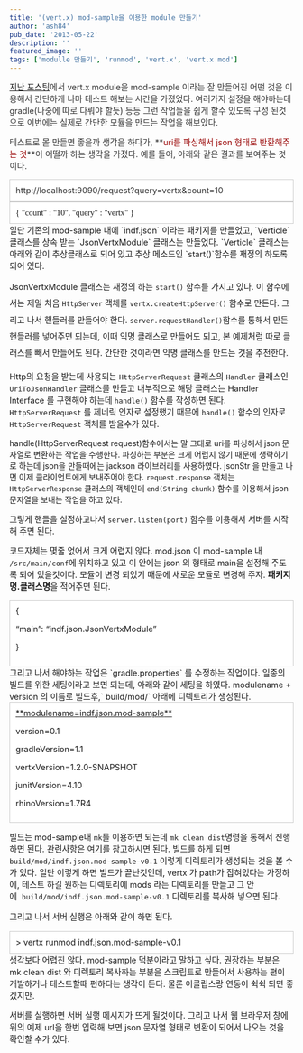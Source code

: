```yaml
---
title: '(vert.x) mod-sample을 이용한 module 만들기'
author: 'ash84'
pub_date: '2013-05-22'
description: ''
featured_image: ''
tags: ['modulle 만들기', 'runmod', 'vert.x', 'vert.x mod']
---
```



<span style="color: rgb(51, 51, 51); font-size: 11pt;">[지난 포스팅](http://ash84.tistory.com/969)에서 vert.x module을 mod-sample 이라는 잘 만들어진 어떤 것을 이용해서 간단하게 나마 테스트 해보는 시간을 가졌었다. 여러가지 설정을 해야하는데 gradle(나중에 따로 다뤄야 할듯)</span><span style="color: rgb(51, 51, 51); font-size: 11pt;"> 등등 그런 작업들을 쉽게 할수 있도록 구성 된것으로 이번에는 실제로 간단한 모듈을 만드는 작업을 해보았다. </span>

<span style="color: rgb(51, 51, 51); font-size: 11pt;">테스트로 몰 만들면 좋을까 생각을 하다가, **<span style="color: rgb(152, 0, 0);">uri를 파싱해서 json 형태로 반환해주는 것</span>**이 어떨까 하는 생각을 가졌다. 예를 들어, 아래와 같은 결과를 보여주는 것이다. </span>

<div class="txc-textbox" style="border: 1px solid rgb(203, 203, 203); background-color: rgb(255, 255, 255); padding: 10px;"><span style="color: rgb(51, 51, 51); font-size: 11pt;">http://localhost:9090/request?query=vertx&</span><span style="color: rgb(51, 51, 51); font-size: 11pt;">count=10</span>

</div><div class="txc-textbox" style="border: 1px solid rgb(203, 203, 203); background-color: rgb(255, 255, 255); padding: 10px;"><span style="font-size: 10pt; font-family: Dotum, 돋움;"><span style="font-size: 11pt;">{ "count" : "10", "query" : "vertx" }</span></span>

</div><span style="font-size: 11pt;">일단 기존의 mod-sample 내에 `indf.json` 이라는 패키지를 만들었고, `Verticle` 클래스를 상속 받는 `JsonVertxModule` 클래스는 만들었다. `Verticle` 클래스는 아래와 같이 추상클래스로 되어 있고 추상 메소드인 `start()`함수를 재정의 하도록 되어 있다. </span>

<span style="font-size: 11pt;">  
</span>

<script src="https://gist.github.com/AhnSeongHyun/5624812.js"></script>

<span style="font-size: 11pt; line-height: 2;">JsonVertxModule 클래스는 재정의 하는 </span>`start()`<span style="font-size: 11pt; line-height: 2;"> 함수를 가지고 있다. 이 함수에서는 제일 처음 </span>`HttpServer`<span style="font-size: 11pt; line-height: 2;"> 객체를 </span>`vertx.createHttpServer()`<span style="font-size: 11pt; line-height: 2;"> 함수로 만든다. 그리고 나서 핸들러를 만들어야 한다. </span>`server.requestHandler()`<span style="font-size: 11pt; line-height: 2;">함수를 통해서 만든 핸들러를 넣어주면 되는데, 이때 익명 클래스로 만들어도 되고, 본 예제처럼 따로 클래스를 빼서 만들어도 된다. 간단한 것이라면 익명 클래스를 만드는 것을 추천한다. </span>

<span style="font-size: 11pt;">  
</span>

<script src="https://gist.github.com/AhnSeongHyun/5624814.js"></script>

<span style="font-size: 11pt;">  
</span>

<span style="font-size: 11pt;">Http의 요청을 받는데 사용되는 `HttpServerRequest` 클래스의 `Handler` 클래스인 `UriToJsonHandler` 클래스를 만들고 내부적으로 해당 클래스는 Handler Interface 를 구현해야 하는데 `handle()` 함수를 작성하면 된다. `HttpServerRequest` 를 제네릭 인자로 설정했기 때문에 `handle()` 함수의 인자로 `HttpServerRequest` 객체를 받을수가 있다. </span>

<span style="font-size: 11pt;">  
</span>

<script src="https://gist.github.com/AhnSeongHyun/5624819.js"></script>

 handle(HttpServerRequest request)함수에서는 말 그대로 uri를 파싱해서 json 문자열로 변환하는 작업을 수행한다. 파싱하는 부분은 크게 어렵지 않기 때문에 생략하기로 하는데 json을 만들때에는 jackson 라이브러리를 사용하였다. jsonStr 을 만들고 나면 이제 클라이언트에게 보내주어야 한다. `request.response` 객체는 `HttpServerResponse` 클래스의 객체인데 `end(String chunk)` 함수를 이용해서 json 문자열을 보내는 작업을 하고 있다.

<span style="font-size: 11pt;">그렇게 핸들을 설정하고나서 `server.listen(port)` 함수를 이용해서 서버를 시작해 주면 된다.</span>

<span style="font-size: 11pt;">코드자체는 몇줄 없어서 크게 어렵지 않다. mod.json 이 mod-sample 내` /src/main/conf`에 위치하고 있고 이 안에는 json 의 형태로 main을 설정해 주도록 되어 있을것이다. 모듈이 변경 되었기 때문에 새로운 모듈로 변경해 주자. **패키지명.클래스명**을 적어주면 된다. </span>

<div class="txc-textbox" style="border: 1px solid rgb(203, 203, 203); background-color: rgb(255, 255, 255); padding: 10px;"><span style="font-size: 11pt;">{</span>

<span class="Apple-tab-span" style="font-size: 11pt;"></span><span style="font-size: 11pt;">“main”: “indf.json.JsonVertxModule”</span>

<span style="font-size: 11pt;">  
</span><span style="font-size: 11pt;">  
</span><span style="font-size: 11pt;">  
</span><span style="font-size: 11pt;">  
</span><span style="font-size: 11pt;">  
</span><span style="font-size: 11pt;"></span>

<span style="font-size: 11pt;">  
</span><span style="font-size: 11pt;">  
</span>

<span style="font-size: 11pt;">}</span>

</div><span style="font-size: 11pt;">그리고 나서 해야하는 작업은 `gradle.properties` 를 수정하는 작업이다. 일종의 빌드를 위한 세팅이라고 보면 되는데, 아래와 같이 세팅을 하였다. modulename + version 의 이름로 빌드후,` build/mod/` 아래에 디렉토리가 생성된다. </span>

<div class="txc-textbox" style="border: 1px solid rgb(203, 203, 203); background-color: rgb(255, 255, 255); padding: 10px;"><u>**<span class="s1" style="font-size: 11pt;">modulename=</span><span style="font-size: 11pt;">indf.json.mod-sample</span>**</u>

<span style="font-size: 11pt;">version=</span><span class="s2" style="font-size: 11pt;">0.1</span>

<span style="font-size: 11pt;">gradleVersion=</span><span class="s2" style="font-size: 11pt;">1.1</span>

<span class="s1" style="font-size: 11pt;">vertxVersion=</span><span style="font-size: 11pt;">1.2.0-SNAPSHOT</span>

<span style="font-size: 11pt;">junitVersion=</span><span class="s2" style="font-size: 11pt;">4.10</span>

<span style="font-size: 11pt;">  
</span><span style="font-size: 11pt;">  
</span><span style="font-size: 11pt;">  
</span><span style="font-size: 11pt;">  
</span><span style="font-size: 11pt;">  
</span><span style="font-size: 11pt;"></span>

<span style="font-size: 11pt;">  
</span><span style="font-size: 11pt;">  
</span><span style="font-size: 11pt;">  
</span><span style="font-size: 11pt;">  
</span><span style="font-size: 11pt;">  
</span><span style="font-size: 11pt;">  
</span>

<span style="font-size: 11pt;">rhinoVersion=</span><span class="s2"><span style="font-size: 11pt;">1.7R4</span>  
</span>

</div><span style="font-size: 11pt;">  
</span>

<span style="font-size: 11pt;">  
</span>

<span style="font-size: 11pt;">빌드는 mod-sample내 `mk`를 이용하면 되는데 `mk clean dist`명령을 통해서 진행하면 된다. 관련사항은 [여기를](http://whiteship.me/?p=13619) 참고하시면 된다. 빌드를 하게 되면 `build/mod/indf.json.mod-sample-v0.1` 이렇게 디렉토리가 생성되는 것을 볼 수가 있다. 일단 이렇게 하면 빌드가 끝난것인데, vertx 가 path가 잡혀있다는 가정하에, 테스트 하길 원하는 디렉토리에 mods 라는 디렉토리를 만들고 그 안에 </span><span style="font-size: 11pt; line-height: 1.5;"> </span><span style="font-size: 11pt; line-height: 1.5;">`build/mod/indf.json.mod-sample-v0.1` 디렉토리를 복사해 넣으면 된다. </span>

<span style="font-size: 9pt; line-height: 1.5;">  
</span>

<span style="font-size: 11pt; line-height: 1.5;">그리고 나서 서버 실행은 아래와 같이 하면 된다. </span>

<span style="font-size: 11pt; line-height: 1.5;">  
</span>

<span style="font-size: 9pt; line-height: 1.5;">  
</span>

<div class="txc-textbox" style="border: 1px solid rgb(203, 203, 203); background-color: rgb(255, 255, 255); padding: 10px;"><span style="font-size: 11pt;">> vertx runmod indf.json.mod-sample-v0.1</span>

</div><span style="font-size: 11pt;">생각보다 어렵진 않다. mod-sample 덕분이라고 말하고 싶다. 권장하는 부분은 mk clean dist 와 디렉토리 복사하는 부분을 스크립트로 만들어서 사용하는 편이 개발하거나 테스트할때 편하다는 생각이 든다. 물론 이클립스랑 연동이 쉭쉭 되면 좋겠지만. </span>

<span style="font-size: 11pt;">서버를 실행하면 서버 실행 메시지가 뜨게 될것이다. 그리고 나서 웹 브라우저 창에 위의 예제 url을 한번 입력해 보면 json 문자열 형태로 변환이 되어서 나오는 것을 확인할 수가 있다. </span>

 

<span style="font-size: 11pt;">  
</span>

<span class="s2">  
</span>



